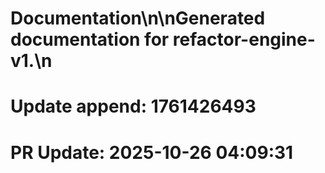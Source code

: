 # Documentation\n\nGenerated documentation for refactor-engine-v1.\n

# Update append: 1761426493

# PR Update: 2025-10-26 04:09:31
